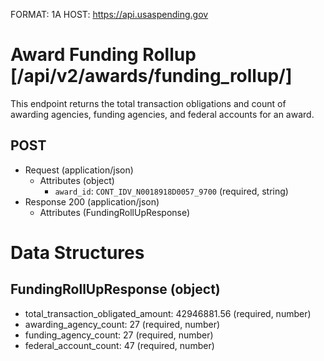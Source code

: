 FORMAT: 1A
HOST: https://api.usaspending.gov

# Award Funding Rollup [/api/v2/awards/funding_rollup/]

This endpoint returns the total transaction obligations and count of awarding agencies, funding agencies, and federal accounts for an award.

## POST

+ Request (application/json)
    + Attributes (object)
        + `award_id`: `CONT_IDV_N0018918D0057_9700` (required, string)
+ Response 200 (application/json)
    + Attributes (FundingRollUpResponse)

# Data Structures

## FundingRollUpResponse (object)
+ total_transaction_obligated_amount: 42946881.56 (required, number)
+ awarding_agency_count: 27 (required, number)
+ funding_agency_count: 27 (required, number)
+ federal_account_count: 47 (required, number)
